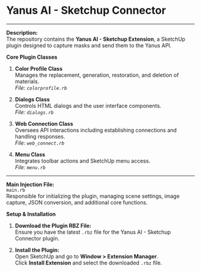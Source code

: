 # Yanus AI - Sketchup Connector

---

**Description:**  
The repository contains the **Yanus AI - Sketchup Extension**, a SketchUp plugin designed to capture masks and send them to the Yanus API.

**Core Plugin Classes**

1. **Color Profile Class**  
   Manages the replacement, generation, restoration, and deletion of materials.  
   *File: `colorprofile.rb`*

2. **Dialogs Class**  
   Controls HTML dialogs and the user interface components.  
   *File: `dialogs.rb`*

3. **Web Connection Class**  
   Oversees API interactions including establishing connections and handling responses.  
   *File: `web_connect.rb`*

4. **Menu Class**  
   Integrates toolbar actions and SketchUp menu access.  
   *File: `menu.rb`*

---

**Main Injection File:**  
`main.rb`  
Responsible for initializing the plugin, managing scene settings, image capture, JSON conversion, and additional core functions.


**Setup & Installation**

1. **Download the Plugin RBZ File:**  
   Ensure you have the latest `.rbz` file for the Yanus AI - Sketchup Connector plugin.

2. **Install the Plugin:**  
   Open SketchUp and go to **Window > Extension Manager**.  
   Click **Install Extension** and select the downloaded `.rbz` file.  